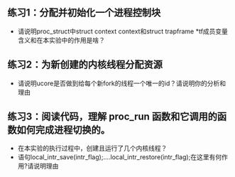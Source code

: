 ## 练习1：分配并初始化一个进程控制块
* 请说明proc_struct中struct context context和struct trapframe *tf成员变量含义和在本实验中的作用是啥？


## 练习2：为新创建的内核线程分配资源
* 请说明ucore是否做到给每个新fork的线程一个唯一的id？请说明你的分析和理由

## 练习3：阅读代码，理解 proc_run 函数和它调用的函数如何完成进程切换的。
* 在本实验的执行过程中，创建且运行了几个内核线程？
* 语句local_intr_save(intr_flag);....local_intr_restore(intr_flag);在这里有何作用?请说明理由
